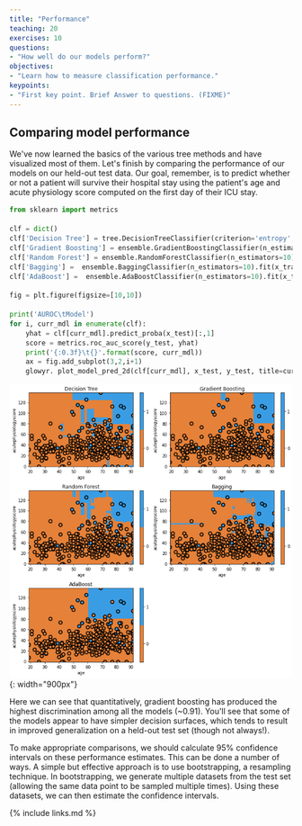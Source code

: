 ```yaml
---
title: "Performance"
teaching: 20
exercises: 10
questions:
- "How well do our models perform?"
objectives:
- "Learn how to measure classification performance."
keypoints:
- "First key point. Brief Answer to questions. (FIXME)"
---
```


## Comparing model performance

We've now learned the basics of the various tree methods and have visualized most of them. Let's finish by comparing the performance of our models on our held-out test data. Our goal, remember, is to predict whether or not a patient will survive their hospital stay using the patient's age and acute physiology score computed on the first day of their ICU stay.

```python
from sklearn import metrics

clf = dict()
clf['Decision Tree'] = tree.DecisionTreeClassifier(criterion='entropy', splitter='best').fit(x_train,y_train)
clf['Gradient Boosting'] = ensemble.GradientBoostingClassifier(n_estimators=10).fit(x_train, y_train)
clf['Random Forest'] = ensemble.RandomForestClassifier(n_estimators=10).fit(x_train, y_train)
clf['Bagging'] =  ensemble.BaggingClassifier(n_estimators=10).fit(x_train, y_train)
clf['AdaBoost'] =  ensemble.AdaBoostClassifier(n_estimators=10).fit(x_train, y_train)

fig = plt.figure(figsize=[10,10])

print('AUROC\tModel')
for i, curr_mdl in enumerate(clf):    
    yhat = clf[curr_mdl].predict_proba(x_test)[:,1]
    score = metrics.roc_auc_score(y_test, yhat)
    print('{:0.3f}\t{}'.format(score, curr_mdl))
    ax = fig.add_subplot(3,2,i+1)
    glowyr. plot_model_pred_2d(clf[curr_mdl], x_test, y_test, title=curr_mdl)
```

![](../fig/section8-fig1.png){: width="900px"}

Here we can see that quantitatively, gradient boosting has produced the highest discrimination among all the models (~0.91). You'll see that some of the models appear to have simpler decision surfaces, which tends to result in improved generalization on a held-out test set (though not always!).

To make appropriate comparisons, we should calculate 95% confidence intervals on these performance estimates. This can be done a number of ways. A simple but effective approach is to use bootstrapping, a resampling technique. In bootstrapping, we generate multiple datasets from the test set (allowing the same data point to be sampled multiple times). Using these datasets, we can then estimate the confidence intervals.

{% include links.md %}

